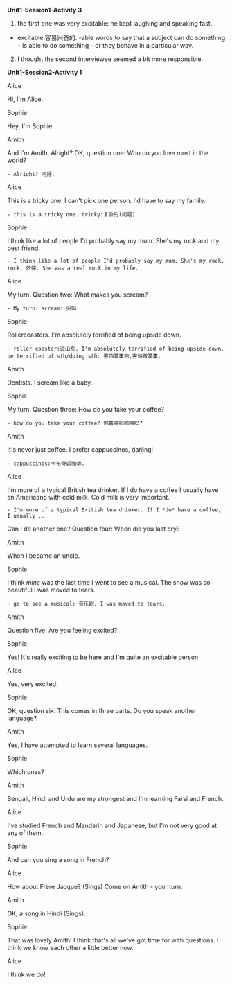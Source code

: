 **Unit1-Session1-Activity 3**

1. the first one was very excitable: he kept laughing and speaking fast.
  
  - excitable:容易兴奋的. -able words to say that a subject can do something – is able to do something - or they behave in a particular way.

2.  I thought the second interviewee seemed a bit more responsible.

**Unit1-Session2-Activity 1**

Alice

Hi, I'm Alice.

Sophie

Hey, I'm Sophie.

Amith

And I'm Amith. Alright? OK, question one: Who do you love most in the world?

    - Alright? 问好.

Alice

This is a tricky one. I can't pick one person. I'd have to say my family.

    - this is a tricky one. tricky:复杂的(问题).

Sophie

I think like a lot of people I'd probably say my mum. She's my rock and my best friend.

    - I think like a lot of people I'd probably say my mum. She's my rock. rock: 依傍. She was a real rock in my life.

Alice

My turn. Question two: What makes you scream?

    - My turn. scream: 尖叫.

Sophie

Rollercoasters. I'm absolutely terrified of being upside down.

    - roller coaster:过山车. I'm absolutely terrified of being upside down. be terrified of sth/doing sth: 害怕某事物,害怕做某事.

Amith

Dentists. I scream like a baby.

Sophie

My turn. Question three: How do you take your coffee?

    - how do you take your coffee? 你喜欢喝咖啡吗?

Amith

It's never just coffee. I prefer cappuccinos, darling!

    - cappuccinos:卡布奇诺咖啡.

Alice

I'm more of a typical British tea drinker. If I do have a coffee I usually have an Americano with cold milk. Cold milk is very important.

    - I'm more of a typical British tea drinker. If I *do* have a coffee, I usually ...

Can I do another one? Question four: When did you last cry?

Amith

When I became an uncle.

Sophie

I think *mine* was the last time I went to see a musical. The show was so beautiful I was moved to tears.

    - go to see a musical: 音乐剧. I was moved to tears.

Amith

Question five: Are you feeling excited?

Sophie

Yes! It's really exciting to be here and I'm quite an excitable person.

Alice

Yes, very excited.

Sophie

OK, question six. This comes in three parts. Do you speak another language?

Amith

Yes, I have attempted to learn several languages.

Sophie

Which ones?

Amith

Bengali, Hindi and Urdu are my strongest and I'm learning Farsi and French.

Alice

I've studied French and Mandarin and Japanese, but I'm not very good at any of them.

Sophie

And can you sing a song in French?

Alice

How about Frere Jacque? (Sings) Come on Amith - your turn.

Amith

OK, a song in Hindi (Sings).

Sophie

That was lovely Amith! I think that's all we've got time for with questions. I think we know each other a little better now.

Alice

I think we do!
